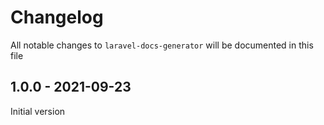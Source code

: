 # Changelog

All notable changes to `laravel-docs-generator` will be documented in this file

## 1.0.0 - 2021-09-23

Initial version

